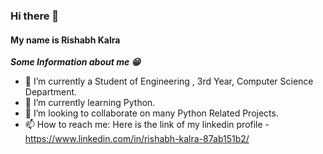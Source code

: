 ### Hi there 👋

#### My name is Rishabh Kalra

***Some Information about me 😁***

- 🔭 I’m currently a Student of Engineering , 3rd Year, Computer Science Department.
- 🌱 I’m currently learning Python.
- 👯 I’m looking to collaborate on many Python Related Projects.
- 📫 How to reach me: Here is the link of my linkedin profile - https://www.linkedin.com/in/rishabh-kalra-87ab151b2/

